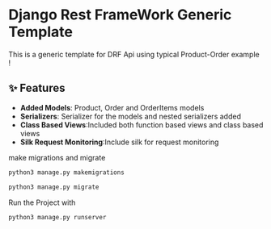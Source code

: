 # Django Rest FrameWork Generic Template 

This is a generic template for DRF Api using typical Product-Order example !
## ✨ Features

- **Added Models**: Product, Order and OrderItems models 
- **Serializers**: Serializer for the models and nested serializers added
- **Class Based Views**:Included both function based views and class based views
- **Silk Request Monitoring**:Include silk for request monitoring




<!-- ## 🔧 Getting Started -->
<!-- 
To get started with your own portfolio website:

Clone this repository: -->

make migrations and migrate 

```bash
python3 manage.py makemigrations 

python3 manage.py migrate
```



Run the Project with 
   ```bash
   python3 manage.py runserver

   ```
